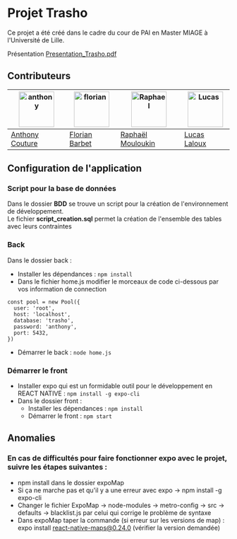 # Projet Trasho

Ce projet a été créé dans le cadre du cour de PAI en Master MIAGE à l'Université de Lille.

Présentation [Presentation_Trasho.pdf](https://raw.githubusercontent.com/anthonycouture/trasho/main/source-readme/Presentation_Trasho.pdf)  

## Contributeurs 

| <a href="https://github.com/anthonycouture"><img src="https://avatars.githubusercontent.com/u/30239710?v=4" title="anthony" width="80" height="80"></a> | <a href="https://github.com/FlorianBarbet"><img src="https://avatars.githubusercontent.com/u/28789447?v=4" title="florian" width="80" height="80"></a> | <a href="https://github.com/RaphMLK"><img src="https://avatars.githubusercontent.com/u/50629372?v=4" title="Raphael" width="80" height="80"></a> | <a href="https://github.com/Naoyoshi2"><img src="https://avatars.githubusercontent.com/u/40067108?v=4" title="Lucas" width="80" height="80"></a> |
|-----------|-----------|-----------|-----------|
| <a href="https://github.com/anthonycouture">Anthony Couture</a> | <a href="https://github.com/FlorianBarbet">Florian Barbet</a> | <a href="https://github.com/RaphMLK">Raphaël Mouloukin</a> | <a href="https://github.com/Naoyoshi2">Lucas Laloux</a> |


## Configuration de l'application

### Script pour la base de données
Dans le dossier **BDD** se trouve un script pour la création de l'environnement de développement.  
Le fichier **script_creation.sql** permet la création de l'ensemble des tables avec leurs contraintes

### Back
Dans le dossier back :
* Installer les dépendances : `npm install`
* Dans le fichier home.js modifier le morceaux de code ci-dessous par vos information de connection
```
const pool = new Pool({
  user: 'root',
  host: 'localhost',
  database: 'trasho',
  password: 'anthony',
  port: 5432,
})
```
* Démarrer le back : `node home.js`

### Démarrer le front
* Installer expo qui est un formidable outil pour le développement en REACT NATIVE : `npm install -g expo-cli`  
* Dans le dossier front :
  * Installer les dépendances : `npm install`
  * Démarrer le front : `npm start`

## Anomalies

### En cas de difficultés pour faire fonctionner expo avec le projet, suivre les étapes suivantes :

* npm install dans le dossier expoMap
* Si ça ne marche pas et qu'il y a une erreur avec expo -> npm install -g expo-cli
* Changer le fichier ExpoMap -> node-modules -> metro-config -> src -> defaults -> blacklist.js par celui qui corrige le problème de syntaxe
* Dans expoMap taper la commande (si erreur sur les versions de map) : expo install react-native-maps@0.24.0 (vérifier la version demandée)

